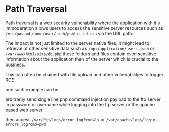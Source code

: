 # Path Traversal

Path traversal is a web security vulnerability where the application with it's immoderation allows users to access the sensitive server resources such as `/etc/passwd` `/home/user/.ssh/public_id_rsa` via the URL path.

The impact is not just limited to the server native files, it might lead to retrieval of other sensitive data such as `/opt/application/users.json` or `/var/www/html/site/db.php` these folders and files contain even sensitive information about the application than of the server which is crucial to the business.

This can often be chained with file upload and other vulnerabilities to trigger RCE

one such example can be 

arbitrarily send single line php command injection payload to the ftp server in password or username while logging into the ftp server or the apache based web server

then access `/var/ftp/logs/error.log?cmd=ls` or `/var/apache/logs/login-errors.log?cmd=pwd`
